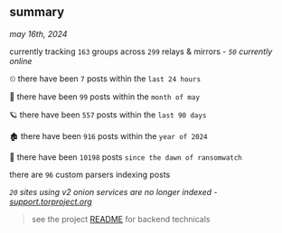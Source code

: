 
## summary
_may 16th, 2024_

currently tracking `163` groups across `299` relays & mirrors - _`50` currently online_

⏲ there have been `7` posts within the `last 24 hours`

🦈 there have been `99` posts within the `month of may`

🪐 there have been `557` posts within the `last 90 days`

🏚 there have been `916` posts within the `year of 2024`

🦕 there have been `10198` posts `since the dawn of ransomwatch`

there are `96` custom parsers indexing posts

_`20` sites using v2 onion services are no longer indexed - [support.torproject.org](https://support.torproject.org/onionservices/v2-deprecation/)_

> see the project [README](https://github.com/joshhighet/ransomwatch#ransomwatch--) for backend technicals
